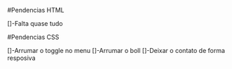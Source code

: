 #Pendencias HTML

[]-Falta quase tudo

#Pendencias CSS

[]-Arrumar o toggle no menu
[]-Arrumar o boll
[]-Deixar o contato de forma resposiva

